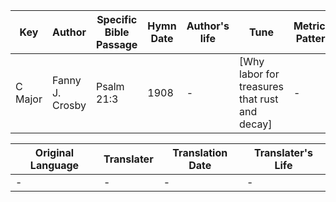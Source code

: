 Key | Author   | Specific Bible Passage     |Hymn Date |Author's life |Tune |Metrical Pattern   |Composer/Source
-- | --------- | ---------------------------|----------|--------------|-----|-------------------|-------------  
C Major |Fanny J. Crosby |Psalm 21:3 |1908 |- |[Why labor for treasures that rust and decay] |- |Robert Lowry

Original Language | Translater | Translation Date   | Translater's Life  
----------------- | --------- | --------------------|-------------     
\- |- |- |-
